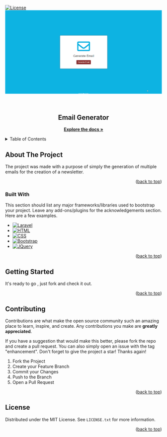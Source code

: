   [![License](https://img.shields.io/badge/license-MIT-blue.svg?style=flat-square)](https://github.com/p3p4r/emailgenerator/blob/master/LICENSE)
  ![](https://github.com/p3p4r/emailgenerator/blob/5e5f9d8d5951fec0455b33035a1bb6a2893892d5/public/images/email_generator.gif)
<!-- PROJECT LOGO -->
<br />
<div align="center">
  <h2 align="center">Email Generator</h2>
  <p align="center">
    <a href="#"><strong>Explore the docs »</strong></a>
    <br />
  </p>
</div>



<!-- TABLE OF CONTENTS -->
<details>
  <summary>Table of Contents</summary>
  <ol>
    <li>
      <a href="#about-the-project">About The Project</a>
      <ul>
        <li><a href="#built-with">Built With</a></li>
      </ul>
    </li>
    <li>
      <a href="#getting-started">Getting Started</a>
    </li>
    <li><a href="#contributing">Contributing</a></li>
    <li><a href="#license">License</a></li>
    <li><a href="#contact">Contact</a></li>
    <li><a href="#acknowledgments">Acknowledgments</a></li>
  </ol>
</details>



<!-- ABOUT THE PROJECT -->
## About The Project


The project was made with a purpose of simply the generation of multiple emails for the creation of a newsletter.

<p align="right">(<a href="#readme-top">back to top</a>)</p>



### Built With

This section should list any major frameworks/libraries used to bootstrap your project. Leave any add-ons/plugins for the acknowledgements section. Here are a few examples.

* [![Laravel][Laravel.com]][Laravel-url]
* [![HTML][html.com]][html-url]
* [![CSS][css.com]][css-url]
* [![Bootstrap][Bootstrap.com]][Bootstrap-url]
* [![JQuery][JQuery.com]][JQuery-url]

<p align="right">(<a href="#readme-top">back to top</a>)</p>



<!-- GETTING STARTED -->
## Getting Started

It's ready to go , just fork and check it out.

<p align="right">(<a href="#readme-top">back to top</a>)</p>


<!-- CONTRIBUTING -->
## Contributing

Contributions are what make the open source community such an amazing place to learn, inspire, and create. Any contributions you make are **greatly appreciated**.

If you have a suggestion that would make this better, please fork the repo and create a pull request. You can also simply open an issue with the tag "enhancement".
Don't forget to give the project a star! Thanks again!

1. Fork the Project
2. Create your Feature Branch
3. Commit your Changes
4. Push to the Branch
5. Open a Pull Request

<p align="right">(<a href="#readme-top">back to top</a>)</p>



<!-- LICENSE -->
## License

Distributed under the MIT License. See `LICENSE.txt` for more information.

<p align="right">(<a href="#readme-top">back to top</a>)</p>


<!-- MARKDOWN LINKS & IMAGES -->
<!-- https://www.markdownguide.org/basic-syntax/#reference-style-links -->
[contributors-shield]: https://img.shields.io/github/contributors/p3p4r/Best-README-Template.svg?style=for-the-badge
[contributors-url]: https://github.com/p3p4r/Best-README-Template/graphs/contributors
[forks-shield]: https://img.shields.io/github/forks/p3p4r/Best-README-Template.svg?style=for-the-badge
[forks-url]: https://github.com/p3p4r/Best-README-Template/network/members
[stars-shield]: https://img.shields.io/github/stars/p3p4r/Best-README-Template.svg?style=for-the-badge
[stars-url]: https://github.com/p3p4r/Best-README-Template/stargazers
[issues-shield]: https://img.shields.io/github/issues/p3p4r/Best-README-Template.svg?style=for-the-badge
[issues-url]: https://github.com/p3p4r/Best-README-Template/issues
[license-shield]: https://img.shields.io/github/license/p3p4r/Best-README-Template.svg?style=for-the-badge
[license-url]: https://github.com/p3p4r/Best-README-Template/blob/master/LICENSE.txt
[linkedin-shield]: https://img.shields.io/badge/-LinkedIn-black.svg?style=for-the-badge&logo=linkedin&colorB=555
[linkedin-url]: https://linkedin.com/in/p3p4r
[product-screenshot]: images/screenshot.png
[Laravel.com]: [https://img.shields.io/badge/html-0769AD?style=for-the-badge&logo=jquery&logoColor=white](https://img.shields.io/badge/laravel-df7100?style=for-the-badge&logo=laravel&logoColor=white)
[Laravel-url]: [https://www.w3schools.com/html/](https://laravel.com/)
[html.com]: https://img.shields.io/badge/html-0769AD?style=for-the-badge&logo=jquery&logoColor=white
[html-url]: https://www.w3schools.com/html/
[CSS.com]: https://img.shields.io/badge/css-0769AD?style=for-the-badge&logo=jquery&logoColor=white
[CSS-url]: https://www.w3schools.com/css/
[Bootstrap.com]: https://img.shields.io/badge/Bootstrap-563D7C?style=for-the-badge&logo=bootstrap&logoColor=white
[Bootstrap-url]: https://getbootstrap.com
[JQuery.com]: https://img.shields.io/badge/jQuery-0769AD?style=for-the-badge&logo=jquery&logoColor=white
[JQuery-url]: https://jquery.com 
